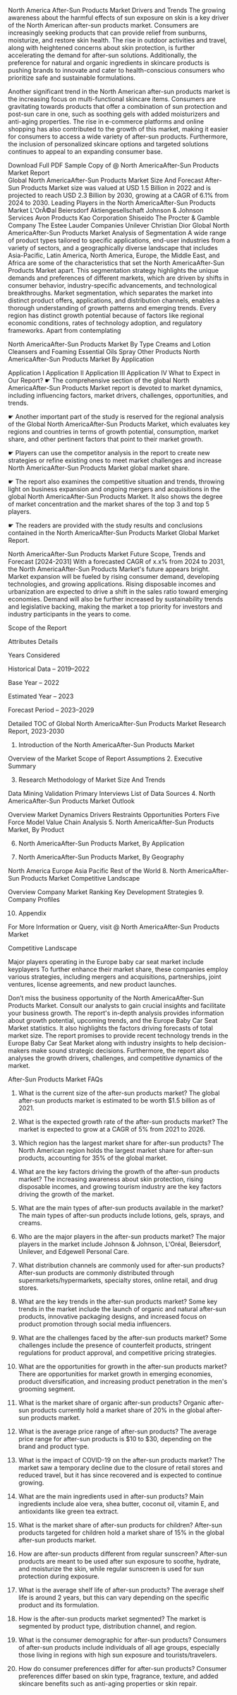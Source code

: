 North America After-Sun Products Market Drivers and Trends
The growing awareness about the harmful effects of sun exposure on skin is a key driver of the North American after-sun products market. Consumers are increasingly seeking products that can provide relief from sunburns, moisturize, and restore skin health. The rise in outdoor activities and travel, along with heightened concerns about skin protection, is further accelerating the demand for after-sun solutions. Additionally, the preference for natural and organic ingredients in skincare products is pushing brands to innovate and cater to health-conscious consumers who prioritize safe and sustainable formulations.

Another significant trend in the North American after-sun products market is the increasing focus on multi-functional skincare items. Consumers are gravitating towards products that offer a combination of sun protection and post-sun care in one, such as soothing gels with added moisturizers and anti-aging properties. The rise in e-commerce platforms and online shopping has also contributed to the growth of this market, making it easier for consumers to access a wide variety of after-sun products. Furthermore, the inclusion of personalized skincare options and targeted solutions continues to appeal to an expanding consumer base.

Download Full PDF Sample Copy of @ North AmericaAfter-Sun Products Market Report  
Global North AmericaAfter-Sun Products Market Size And Forecast
After-Sun Products Market size was valued at USD 1.5 Billion in 2022 and is projected to reach USD 2.3 Billion by 2030, growing at a CAGR of 6.1% from 2024 to 2030.
Leading Players in the North AmericaAfter-Sun Products Market
L'OrÃ©al
Beiersdorf Aktiengesellschaft
Johnson & Johnson Services
Avon Products
Kao Corporation
Shiseido
The Procter & Gamble Company
The Estee Lauder Companies
Unilever
Christian Dior
Global North AmericaAfter-Sun Products Market Analysis of Segmentation
A wide range of product types tailored to specific applications, end-user industries from a variety of sectors, and a geographically diverse landscape that includes Asia-Pacific, Latin America, North America, Europe, the Middle East, and Africa are some of the characteristics that set the North AmericaAfter-Sun Products Market apart. This segmentation strategy highlights the unique demands and preferences of different markets, which are driven by shifts in consumer behavior, industry-specific advancements, and technological breakthroughs. Market segmentation, which separates the market into distinct product offers, applications, and distribution channels, enables a thorough understanding of growth patterns and emerging trends. Every region has distinct growth potential because of factors like regional economic conditions, rates of technology adoption, and regulatory frameworks. Apart from contemplating

North AmericaAfter-Sun Products Market By Type
Creams and Lotion
Cleansers and Foaming
Essential Oils
Spray
Other Products
North AmericaAfter-Sun Products Market By Application

Application I
Application II
Application III
Application IV
What to Expect in Our Report?
☛ The comprehensive section of the global North AmericaAfter-Sun Products Market report is devoted to market dynamics, including influencing factors, market drivers, challenges, opportunities, and trends.

☛ Another important part of the study is reserved for the regional analysis of the Global North AmericaAfter-Sun Products Market, which evaluates key regions and countries in terms of growth potential, consumption, market share, and other pertinent factors that point to their market growth.

☛ Players can use the competitor analysis in the report to create new strategies or refine existing ones to meet market challenges and increase North AmericaAfter-Sun Products Market global market share.

☛ The report also examines the competitive situation and trends, throwing light on business expansion and ongoing mergers and acquisitions in the global North AmericaAfter-Sun Products Market. It also shows the degree of market concentration and the market shares of the top 3 and top 5 players.

☛ The readers are provided with the study results and conclusions contained in the North AmericaAfter-Sun Products Market Global Market Report.

North AmericaAfter-Sun Products Market Future Scope, Trends and Forecast [2024-2031]
With a forecasted CAGR of x.x% from 2024 to 2031, the North AmericaAfter-Sun Products Market's future appears bright. Market expansion will be fueled by rising consumer demand, developing technologies, and growing applications. Rising disposable incomes and urbanization are expected to drive a shift in the sales ratio toward emerging economies. Demand will also be further increased by sustainability trends and legislative backing, making the market a top priority for investors and industry participants in the years to come.

Scope of the Report

Attributes Details

Years Considered

Historical Data – 2019–2022

Base Year – 2022

Estimated Year – 2023

Forecast Period – 2023–2029

Detailed TOC of Global North AmericaAfter-Sun Products Market Research Report, 2023-2030
1. Introduction of the North AmericaAfter-Sun Products Market

Overview of the Market
Scope of Report
Assumptions
2. Executive Summary

3. Research Methodology of Market Size And Trends

Data Mining
Validation
Primary Interviews
List of Data Sources
4. North AmericaAfter-Sun Products Market Outlook

Overview
Market Dynamics
Drivers
Restraints
Opportunities
Porters Five Force Model
Value Chain Analysis
5. North AmericaAfter-Sun Products Market, By Product

6. North AmericaAfter-Sun Products Market, By Application

7. North AmericaAfter-Sun Products Market, By Geography

North America
Europe
Asia Pacific
Rest of the World
8. North AmericaAfter-Sun Products Market Competitive Landscape

Overview
Company Market Ranking
Key Development Strategies
9. Company Profiles

10. Appendix

For More Information or Query, visit @ North AmericaAfter-Sun Products Market

Competitive Landscape

Major players operating in the Europe baby car seat market include keyplayers To further enhance their market share, these companies employ various strategies, including mergers and acquisitions, partnerships, joint ventures, license agreements, and new product launches.

Don’t miss the business opportunity of the North AmericaAfter-Sun Products Market. Consult our analysts to gain crucial insights and facilitate your business growth.
The report's in-depth analysis provides information about growth potential, upcoming trends, and the Europe Baby Car Seat Market statistics. It also highlights the factors driving forecasts of total market size. The report promises to provide recent technology trends in the Europe Baby Car Seat Market along with industry insights to help decision-makers make sound strategic decisions. Furthermore, the report also analyses the growth drivers, challenges, and competitive dynamics of the market.

After-Sun Products Market FAQs
1. What is the current size of the after-sun products market?
The global after-sun products market is estimated to be worth $1.5 billion as of 2021.

2. What is the expected growth rate of the after-sun products market?
The market is expected to grow at a CAGR of 5% from 2021 to 2026.

3. Which region has the largest market share for after-sun products?
The North American region holds the largest market share for after-sun products, accounting for 35% of the global market.

4. What are the key factors driving the growth of the after-sun products market?
The increasing awareness about skin protection, rising disposable incomes, and growing tourism industry are the key factors driving the growth of the market.

5. What are the main types of after-sun products available in the market?
The main types of after-sun products include lotions, gels, sprays, and creams.

6. Who are the major players in the after-sun products market?
The major players in the market include Johnson & Johnson, L'Oréal, Beiersdorf, Unilever, and Edgewell Personal Care.

7. What distribution channels are commonly used for after-sun products?
After-sun products are commonly distributed through supermarkets/hypermarkets, specialty stores, online retail, and drug stores.

8. What are the key trends in the after-sun products market?
Some key trends in the market include the launch of organic and natural after-sun products, innovative packaging designs, and increased focus on product promotion through social media influencers.

9. What are the challenges faced by the after-sun products market?
Some challenges include the presence of counterfeit products, stringent regulations for product approval, and competitive pricing strategies.

10. What are the opportunities for growth in the after-sun products market?
There are opportunities for market growth in emerging economies, product diversification, and increasing product penetration in the men's grooming segment.

11. What is the market share of organic after-sun products?
Organic after-sun products currently hold a market share of 20% in the global after-sun products market.

12. What is the average price range of after-sun products?
The average price range for after-sun products is $10 to $30, depending on the brand and product type.

13. What is the impact of COVID-19 on the after-sun products market?
The market saw a temporary decline due to the closure of retail stores and reduced travel, but it has since recovered and is expected to continue growing.

14. What are the main ingredients used in after-sun products?
Main ingredients include aloe vera, shea butter, coconut oil, vitamin E, and antioxidants like green tea extract.

15. What is the market share of after-sun products for children?
After-sun products targeted for children hold a market share of 15% in the global after-sun products market.

16. How are after-sun products different from regular sunscreen?
After-sun products are meant to be used after sun exposure to soothe, hydrate, and moisturize the skin, while regular sunscreen is used for sun protection during exposure.

17. What is the average shelf life of after-sun products?
The average shelf life is around 2 years, but this can vary depending on the specific product and its formulation.

18. How is the after-sun products market segmented?
The market is segmented by product type, distribution channel, and region.

19. What is the consumer demographic for after-sun products?
Consumers of after-sun products include individuals of all age groups, especially those living in regions with high sun exposure and tourists/travelers.

20. How do consumer preferences differ for after-sun products?
Consumer preferences differ based on skin type, fragrance, texture, and added skincare benefits such as anti-aging properties or skin repair.
